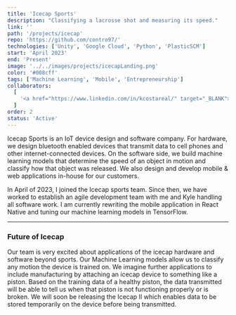 ```yaml
---
title: 'Icecap Sports'
description: "Classifying a lacrosse shot and measuring its speed."
link: ''
path: '/projects/icecap'
repo: 'https://github.com/contro97/'
technologies: ['Unity', 'Google Cloud', 'Python', 'PlasticSCM']
start: 'April 2023'
end: 'Present'
image: '../../images/projects/icecapLanding.png'
color: '#008cff'
tags: ['Machine Learning', 'Mobile', 'Entrepreneurship']
collaborators:
  [
    '<a href="https://www.linkedin.com/in/kcostareal/" target="_BLANK">Kyle Costabile</a>'
  ]
order: 2
status: 'Active'
---
```

Icecap Sports is an IoT device design and software company. For hardware, we design bluetooth enabled devices that transmit data to cell phones and other internet-connected devices. On the software side, we build machine learning models that determine the speed of an object in motion and classify how that object was released. We also design and develop mobile & web applications in-house for our customers.


In April of 2023, I joined the Icecap sports team. Since then, we have worked to establish an agile development team with me and Kyle handling all software work. I am currently rewriting the mobile application in React Native and tuning our machine learning models in TensorFlow.

---

### Future of Icecap

Our team is very excited about applications of the icecap hardware and software beyond sports. Our Machine Learning models allow us to classify any motion the device is trained on. We imagine further applications to include manufacturing by attaching an icecap device to something like a piston. Based on the training data of a healthy piston, the data transmitted will be able to tell us when that piston is not functioning properly or is broken. 
We will soon be releasing the Icecap II which enables data to be stored temporarily on the device before being transmitted.